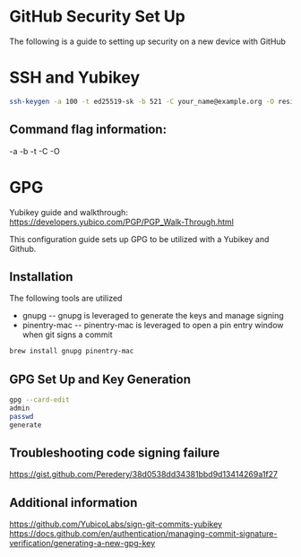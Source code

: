 # GitHub Security Set Up
The following is a guide to setting up security on a new device with GitHub

# SSH and Yubikey


```bash
ssh-keygen -a 100 -t ed25519-sk -b 521 -C your_name@example.org -O resident
```
## Command flag information:

-a
-b
-t
-C
-O 

# GPG
Yubikey guide and walkthrough: https://developers.yubico.com/PGP/PGP_Walk-Through.html

This configuration guide sets up GPG to be utilized with a Yubikey and Github.

## Installation
The following tools are utilized
- gnupg
-- gnupg is leveraged to generate the keys and manage signing
- pinentry-mac
-- pinentry-mac is leveraged to open a pin entry window when git signs a commit

```bash
brew install gnupg pinentry-mac
```

## GPG Set Up and Key Generation
```bash
gpg --card-edit
admin
passwd
generate
```


## Troubleshooting code signing failure
https://gist.github.com/Peredery/38d0538dd34381bbd9d13414269a1f27

## Additional information
https://github.com/YubicoLabs/sign-git-commits-yubikey
https://docs.github.com/en/authentication/managing-commit-signature-verification/generating-a-new-gpg-key